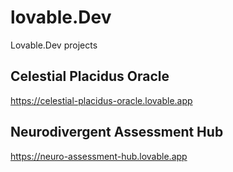 # lovable.Dev
Lovable.Dev projects

## Celestial Placidus Oracle
https://celestial-placidus-oracle.lovable.app

## Neurodivergent Assessment Hub
https://neuro-assessment-hub.lovable.app
